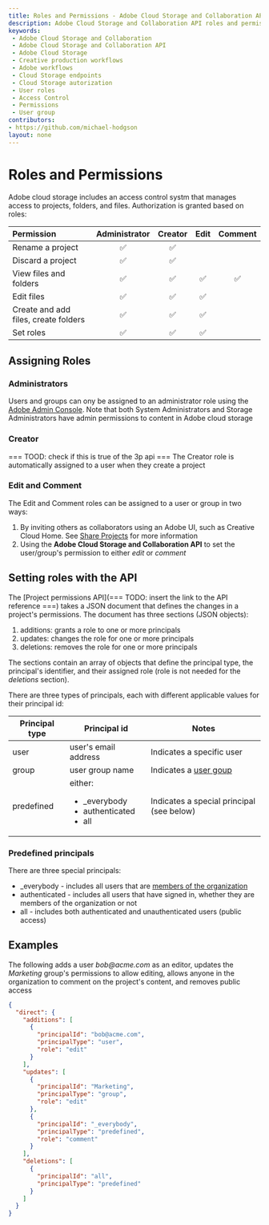 ```yaml
---
title: Roles and Permissions - Adobe Cloud Storage and Collaboration API
description: Adobe Cloud Storage and Collaboration API roles and permissions
keywords:
 - Adobe Cloud Storage and Collaboration
 - Adobe Cloud Storage and Collaboration API
 - Adobe Cloud Storage
 - Creative production workflows
 - Adobe workflows
 - Cloud Storage endpoints
 - Cloud Storage autorization
 - User roles
 - Access Control
 - Permissions
 - User group
contributors:
- https://github.com/michael-hodgson
layout: none
---
```


# Roles and Permissions

Adobe cloud storage includes an access control systm that manages access to projects, folders, and files. Authorization is granted based on roles:

| Permission                           |  Administrator | Creator | Edit | Comment |
| :----------------------------------- | :-------------:| :-----: | :--: | :------:|
| Rename a project                     | ✅             | ✅      |      |         |
| Discard a project                    | ✅             | ✅      |      |         |
| View files and folders               | ✅             | ✅      | ✅   | ✅      |
| Edit files                           | ✅             | ✅      | ✅   |         |
| Create and add files, create folders | ✅             | ✅      | ✅   |         |
| Set roles                            | ✅             | ✅      | ✅   |         |

## Assigning Roles

### Administrators

Users and groups can ony be assigned to an administrator role using the [Adobe Admin Console](https://helpx.adobe.com/enterprise/using/admin-roles.html).
Note that both System Administrators and Storage Administrators have admin permissions to content in Adobe cloud storage

### Creator

=== TOOD: check if this is true of the 3p api ===
The Creator role is automatically assigned to a user when they create a project

### Edit and Comment

The Edit and Comment roles can be assigned to a user or group in two ways:

1. By inviting others as collaborators using an Adobe UI, such as Creative Cloud Home. See [Share Projects](https://helpx.adobe.com/creative-cloud/help/share-project.html) for more information
2. Using the **Adobe Cloud Storage and Collaboration API** to set the user/group's permission to either _edit_ or _comment_

## Setting roles with the API

The [Project permissions API](=== TODO: insert the link to the API reference ===) takes a JSON document that defines the changes in a project's permissions. The document has three sections (JSON objects):

1. additions: grants a role to one or more principals
2. updates: changes the role for one or more principals
3. deletions: removes the role for one or more principals

The sections contain an array of objects that define the principal type, the principal's identifier, and their assigned role (role is not needed for the _deletions_ section).

There are three types of principals, each with different applicable values for their principal id:

| Principal type | Principal id         | Notes |
| -------------- | -------------------- | ----- |
| user           | user's email address | Indicates a specific user |
| group          | user group name      | Indicates a [user goup](https://helpx.adobe.com/enterprise/using/user-groups.html) |
| predefined     | either: <ul><li>_everybody</li><li>authenticated</li><li>all</li> </ul> | Indicates a special principal (see below) |

### Predefined principals

There are three special principals:

- _everybody - includes all users that are [members of the organization](https://helpx.adobe.com/enterprise/using/manage-directory-users.html)
- authenticated - includes all users that have signed in, whether they are members of the organization or not
- all - includes both authenticated and unauthenticated users (public access)

## Examples

The following adds a user _bob@acme.com_ as an editor, updates the _Marketing_ group's permissions to allow editing, allows anyone in the organization to comment on the project's content, and removes public access

```JSON
{
  "direct": {
    "additions": [
      {
        "principalId": "bob@acme.com",
        "principalType": "user",
        "role": "edit"
      }
    ],
    "updates": [
      {
        "principalId": "Marketing",
        "principalType": "group",
        "role": "edit"
      },
      {
        "principalId": "_everybody",
        "principalType": "predefined",
        "role": "comment"
      }
    ],
    "deletions": [
      {
        "principalId": "all",
        "principalType": "predefined"
      }
    ]
  }
}
```
